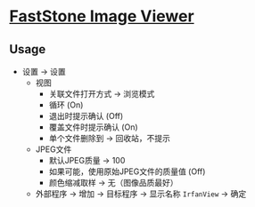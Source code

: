 # [FastStone Image Viewer](https://faststone.org/FSViewerDetail.htm)

## Usage

- 设置 → 设置
  - 视图
    - 关联文件打开方式 → 浏览模式
    - 循环 (On)
    - 退出时提示确认 (Off)
    - 覆盖文件时提示确认 (On)
    - 单个文件删除到 → 回收站，不提示
  - JPEG文件
    - 默认JPEG质量 → 100
    - 如果可能，使用原始JPEG文件的质量值 (Off)
    - 颜色缩减取样 → 无（图像品质最好）
  - 外部程序 → 增加 → 目标程序 → 显示名称 `IrfanView` → 确定